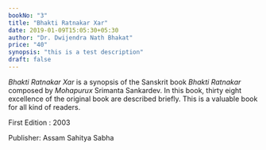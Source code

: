 ```yaml
---
bookNo: "3"
title: "Bhakti Ratnakar Xar"
date: 2019-01-09T15:05:30+05:30
author: "Dr. Dwijendra Nath Bhakat"
price: "40"
synopsis: "this is a test description"
draft: false
---
```


*Bhakti Ratnakar Xar* is a synopsis of the Sanskrit book *Bhakti Ratnakar* composed by *Mohapurux* Srimanta Sankardev. In this book, thirty eight excellence of the original book are described briefly. This is a valuable book for all kind of readers.

First Edition : 2003

Publisher: Assam Sahitya Sabha
